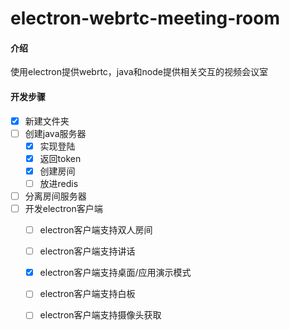 # electron-webrtc-meeting-room

#### 介绍

使用electron提供webrtc，java和node提供相关交互的视频会议室

#### 开发步骤

- [x] 新建文件夹
- [ ] 创建java服务器
  - [x] 实现登陆
  - [x] 返回token
  - [x] 创建房间
  - [ ] 放进redis
- [ ] 分离房间服务器
- [ ] 开发electron客户端
  - [ ] electron客户端支持双人房间
  - [ ] electron客户端支持讲话
  - [x] electron客户端支持桌面/应用演示模式
  - [ ] electron客户端支持白板
  - [ ] electron客户端支持摄像头获取


